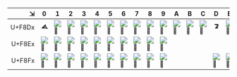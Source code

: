 
 ⇲     | 0			| 1			| 2			| 3			| 4			| 5			| 6			| 7			| 8			| 9			| A			| B			| C			| D			| E			| F
------:|------------|-----------|-----------|-----------|-----------|-----------|-----------|-----------|-----------|-----------|-----------|-----------|-----------|-----------|-----------|--------
U+F8Dx | ![][]	| ![][]	| ![][]	| ![][]	| ![][]	| ![][]	| ![][]	| ![][]	| ![][]	| ![][]	| ![][]	| ![][]	| ![][]	| ![][]	| ![][]	| ![][]
U+F8Ex | ![][]	| ![][]	| ![][]	| ![][]	| ![][]	| ![][]	| ![][]	| ![][]	| ![][]	| ![][]		|			|			|			| 			|			|		
U+F8Fx | ![][]	| ![][]	| ![][]	| ![][]	| ![][]		| ![][]	| ![][]	| ![][]	| ![][]	| ![][]	|			|			|			| ![][]		| ![][]		| ![][]

[]: png/uF8D0-.png ""
[]: png/uF8D3-.png ""
[]: png/uF8D6-.png ""
[]: png/uF8D9-.png ""
[]: png/uF8DC-.png ""
[]: png/uF8DF-.png ""
[]: png/uF8E2-.png ""
[]: png/uF8E5-.png ""
[]: png/uF8E8-.png ""
[]: png/uF8F1-.png ""
[]: png/uF8F4-.png ""
[]: png/uF8F7-.png ""
[]: png/uF8FD-.png ""
[]: png/uF8D1-.png ""
[]: png/uF8D4-.png ""
[]: png/uF8D7-.png ""
[]: png/uF8DA-.png ""
[]: png/uF8DD-.png ""
[]: png/uF8E0-.png ""
[]: png/uF8E3-.png ""
[]: png/uF8E6-.png ""
[]: png/uF8E9-.png ""
[]: png/uF8F2-.png ""
[]: png/uF8F5-.png ""
[]: png/uF8F8-.png ""
[]: png/uF8FE-.png ""
[]: png/uF8D2-.png ""
[]: png/uF8D5-.png ""
[]: png/uF8D8-.png ""
[]: png/uF8DB-.png ""
[]: png/uF8DE-.png ""
[]: png/uF8E1-.png ""
[]: png/uF8E4-.png ""
[]: png/uF8E7-.png ""
[]: png/uF8F0-.png ""
[]: png/uF8F3-.png ""
[]: png/uF8F6-.png ""
[]: png/uF8F9-.png ""
[]: png/uF8FF-.png ""

